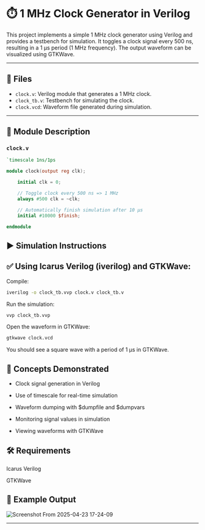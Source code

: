 # ⏱️ 1 MHz Clock Generator in Verilog

This project implements a simple 1 MHz clock generator using Verilog and provides a testbench for simulation. It toggles a clock signal every 500 ns, resulting in a 1 µs period (1 MHz frequency). The output waveform can be visualized using GTKWave.

---

## 📁 Files

- `clock.v`: Verilog module that generates a 1 MHz clock.
- `clock_tb.v`: Testbench for simulating the clock.
- `clock.vcd`: Waveform file generated during simulation.

---

## 🔧 Module Description

### `clock.v`

```verilog
`timescale 1ns/1ps

module clock(output reg clk);

    initial clk = 0;

    // Toggle clock every 500 ns => 1 MHz
    always #500 clk = ~clk;

    // Automatically finish simulation after 10 µs
    initial #10000 $finish;

endmodule
```

## ▶️ Simulation Instructions


## ✅ Using Icarus Verilog (iverilog) and GTKWave:
Compile:

```bash
iverilog -o clock_tb.vvp clock.v clock_tb.v
```

Run the simulation:

```bash
vvp clock_tb.vvp
```

Open the waveform in GTKWave:

```bash
gtkwave clock.vcd
```
You should see a square wave with a period of 1 µs in GTKWave.

## 🧠 Concepts Demonstrated
  - Clock signal generation in Verilog

  - Use of timescale for real-time simulation

-   Waveform dumping with $dumpfile and $dumpvars

-   Monitoring signal values in simulation

-   Viewing waveforms with GTKWave

## 🛠️ Requirements
Icarus Verilog

GTKWave

## 📸 Example Output


![Screenshot From 2025-04-23 17-24-09](https://github.com/user-attachments/assets/3bc0691d-eb25-47c3-8b66-533a9341aa94)

---

